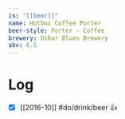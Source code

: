 ```yaml
---
is: "[[beer]]"
name: Hotbox Coffee Porter
beer-style: Porter - Coffee
brewery: Oskar Blues Brewery
abv: 6.5
---
```

# Log
- [x] [[2016-10]] #do/drink/beer 👍

